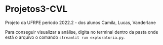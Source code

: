 # Projetos3-CVL
Projeto da UFRPE período 2022.2 - dos alunos Camila, Lucas, Vanderlane

Para conseguir visualizar a análise, digita no terminal dentro da pasta onde está o arquivo o comando `streamlit run exploratoria.py`.
